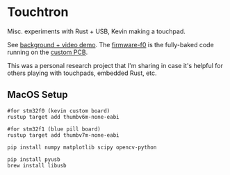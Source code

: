 # Touchtron

Misc. experiments with Rust + USB, Kevin making a touchpad.

See [background + video demo](https://kevinlynagh.com/touchpad/).
The [firmware-f0](firmware-f0/) is the fully-baked code running on the [custom PCB](pcb/).

This was a personal research project that I'm sharing in case it's helpful for others playing with touchpads, embedded Rust, etc.

## MacOS Setup 

```
#for stm32f0 (kevin custom board)
rustup target add thumbv6m-none-eabi 

#for stm32f1 (blue pill board)
rustup target add thumbv7m-none-eabi

pip install numpy matplotlib scipy opencv-python

pip install pyusb
brew install libusb 
```
